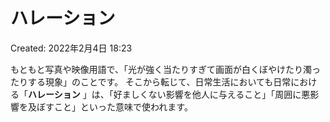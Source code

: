# ハレーション

Created: 2022年2月4日 18:23

もともと写真や映像用語で、「光が強く当たりすぎて画面が白くぼやけたり濁ったりする現象」のことです。 そこから転じて、日常生活においても日常における「**ハレーション**
」は、「好ましくない影響を他人に与えること」「周囲に悪影響を及ぼすこと」といった意味で使われます。